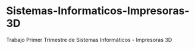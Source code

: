 # Sistemas-Informaticos-Impresoras-3D
Trabajo Primer Trimestre de Sistemas Informáticos - Impresoras 3D
